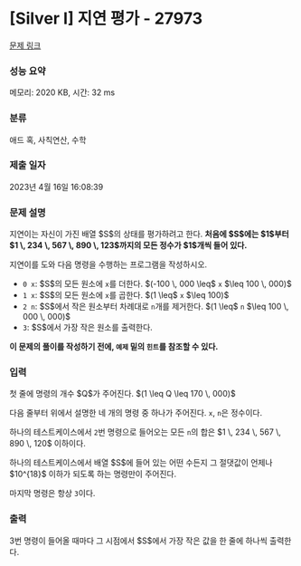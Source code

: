 # [Silver I] 지연 평가 - 27973 

[문제 링크](https://www.acmicpc.net/problem/27973) 

### 성능 요약

메모리: 2020 KB, 시간: 32 ms

### 분류

애드 혹, 사칙연산, 수학

### 제출 일자

2023년 4월 16일 16:08:39

### 문제 설명

<p>지연이는 자신이 가진 배열 $S$의 상태를 평가하려고 한다. <strong>처음에 $S$에는 $1$부터 $1 \, 234 \, 567 \, 890 \, 123$까지의 모든 정수가 $1$개씩 들어 있다.</strong></p>


<p>지연이를 도와 다음 명령을 수행하는 프로그램을 작성하시오.</p>

<ul>
	<li><code>0 x</code>: $S$의 모든 원소에 <code>x</code>를 더한다. $(-100 \, 000 \leq$ <code>x</code> $\leq 100 \, 000)$</li>
	<li><code>1 x</code>: $S$의 모든 원소에 <code>x</code>를 곱한다. $(1 \leq$ <code>x</code> $\leq 100)$</li>
	<li><code>2 n</code>: $S$에서 작은 원소부터 차례대로 <code>n</code>개를 제거한다. $(1 \leq$ <code>n</code> $\leq 100 \, 000 \, 000)$</li>
	<li><code>3</code>: $S$에서 가장 작은 원소를 출력한다.</li>
</ul>

<p><strong>이 문제의 풀이를 작성하기 전에, <code>예제</code> 밑의 <code>힌트</code>를 참조할 수 있다.</strong></p>

### 입력 

 <p>첫 줄에 명령의 개수 $Q$가 주어진다. $(1 \leq Q \leq 170 \, 000)$</p>

<p>다음 줄부터 위에서 설명한 네 개의 명령 중 하나가 주어진다. <code>x</code>, <code>n</code>은 정수이다.</p>

<p>하나의 테스트케이스에서 <code>2</code>번 명령으로 들어오는 모든 <code>n</code>의 합은 $1 \, 234 \, 567 \, 890 \, 120$ 이하이다.</p>

<p>하나의 테스트케이스에서 배열 $S$에 들어 있는 어떤 수든지 그 절댓값이 언제나 $10^{18}$ 이하가 되도록 하는 명령만이 주어진다.</p>

<p>마지막 명령은 항상 <code>3</code>이다.</p>

### 출력 

 <p>3번 명령이 들어올 때마다 그 시점에서 $S$에서 가장 작은 값을 한 줄에 하나씩 출력한다.</p>

